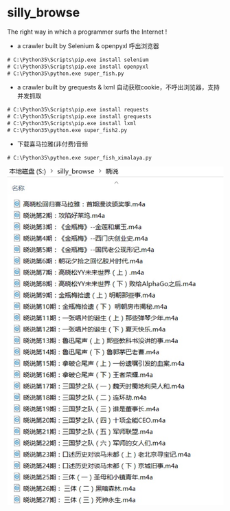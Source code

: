# silly_browse
The right way in which a programmer surfs the Internet !


* a crawler built by Selenium & openpyxl	呼出浏览器
```
# C:\Python35\Scripts\pip.exe install selenium
# C:\Python35\Scripts\pip.exe install openpyxl
# C:\Python35\python.exe super_fish.py
```

* a crawler built by grequests & lxml	自动获取cookie，不呼出浏览器，支持并发抓取
```
# C:\Python35\Scripts\pip.exe install requests
# C:\Python35\Scripts\pip.exe install grequests
# C:\Python35\Scripts\pip.exe install lxml
# C:\Python35\python.exe super_fish2.py
```

* 下载喜马拉雅(非付费)音频
```
# C:\Python35\python.exe super_fish_ximalaya.py
```
![](https://raw.githubusercontent.com/chuanwang66/silly_browse/master/resources/super_fish_ximalaya.jpg)